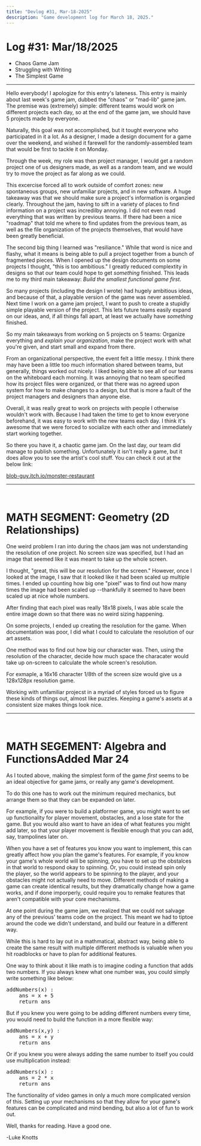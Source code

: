 ```yaml
---
title: "Devlog #31, Mar-18-2025"
description: "Game development log for March 18, 2025."
---
```


# Log <span class="date">#</span>31: <span class="date">Mar/18/2025</span>

<ul>
<li class="summary">Chaos Game Jam</li>
<li class="summary">Struggling with Writing</li>
<li class="summary">The Simplest Game</li>
</ul>

---

Hello everybody! I apologize for this entry's lateness. This entry is mainly about last week's game jam, dubbed the "chaos" or "mad-lib" game jam. The premise was (extremely) simple: different teams would work on different projects each day, so at the end of the game jam, we should have 5 projects made by everyone.

Naturally, this goal was not accomplished, but it tought everyone who participated in it a lot. As a designer, I made a design document for a game over the weekend, and wished it farewell for the randomly-assembled team that would be first to tackle it on Monday.

Through the week, my role was then project manager, I would get a random project one of us designers made, as well as a random team, and we would try to move the project as far along as we could.

This excercise forced all to work outside of comfort zones: new spontaneous groups, new unfamiliar projects, and in new software. A huge takeaway was that we should make sure a project's information is organzied clearly. Throughout the jam, having to sift in a variety of places to find information on a project was incredilby annoying. I did not even read everything that was written by previous teams. If there had been a nice "roadmap" that told me where to find updates from the previous team, as well as the file organization of the projects themselves, that would have been greatly beneficial.

The second big thing I learned was "resiliance." While that word is nice and flashy, what it means is being able to pull a project together from a bunch of fragmented pieces. When I opened up the design documents on some projects I thought, "this is too ambitious." I greatly reduced complextity in designs so that our team could hope to get <i>something</i> finished. This leads me to my third main takeaway: <i>Build the smallest functional game first</i>.

So many projects (including the design I wrote) had hugely ambitious ideas, and because of that, a playable version of the game was never assembled. Next time I work on a game jam project, I want to push to create a stupidly simple playable version of the project. This lets future teams easily expand on our ideas, and, if all things fall apart, at least we actually have <i>something</i> finished.

So my main takeaways from working on 5 projects on 5 teams: Organize everything and <i>explain your organization</i>, make the project work with what you're given, and start small and expand from there.

From an organizational perspective, the event felt a little messy. I think there may have been a little too much information shared between teams, but generally, things worked out nicely. I liked being able to see all of our teams on the whiteboard each morning. It was annoying that no team specified how its project files were organized, or that there was no agreed upon system for how to make changes to a design, but that is more a fault of the project managers and designers than anyone else.

Overall, it was really great to work on projects with people I otherwise wouldn't work with. Because I had taken the time to get to know everyone beforehand, it was easy to work with the new teams each day. I think it's awesome that we were forced to socialize with each other and immediately start working together.

So there you have it, a chaotic game jam. On the last day, our team did manage to publish something. Unfortunately it isn't really a game, but it does allow you to see the artist's cool stuff. You can check it out at the below link:

<a href="https://blob-guy.itch.io/monster-restaurant">blob-guy.itch.io/monster-restaurant</a>

<hr />
<br />

<h1>MATH SEGMENT: Geometry (2D Relationships)</h1>

One weird problem I ran into during the chaos jam was not understanding the resolution of one project. No screen size was specified, but I had an image that seemed like it was meant to take up the whole screen.

I thought, "great, this will be our resolution for the screen." However, once I looked at the image, I saw that it looked like it had been scaled up multiple times. I ended up counting how big one "pixel" was to find out how many times the image had been scaled up --thankfully it seemed to have been scaled up at nice whole numbers.

After finding that each pixel was really 18x18 pixels, I was able scale the entire image down so that there was no weird sizing happening.

On some projects, I ended up creating the resolution for the game. When documentation was poor, I did what I could to calculate the resolution of our art assets.

One method was to find out how big our character was. Then, using the resolution of the character, decide how much space the characater would take up on-screen to calculate the whole screen's resolution.

For exmaple, a 16x16 character 1/8th of the screen size would give us a 128x128px resolution game.

Working with unfamiliar projecst in a myriad of styles forced us to figure these kinds of things out, almost like puzzles. Keeping a game's assets at a consistent size makes things look nice.

<hr />
<br />

<h1>MATH SEGEMENT: Algebra and Functions<span class="date">Added Mar 24</span></h1>

As I touted above, making the simplest form of the game <i>first</i> seems to be an ideal objective for game jams, or really any game's development.

To do this one has to work out the minimum required mechanics, but arrange them so that they can be expanded on later.

For example, if you were to build a platformer game, you might want to set up functionality for player movement, obstacles, and a lose state for the game. But you would also want to have an idea of what features you might add later, so that your player movement is flexible enough that you can add, say, trampolines later on.

When you have a set of features you know you want to implement, this can greatly affect how you plan the game's features. For example, if you know your game's whole world will be spinning, you have to set up the obstalces in that world to respond okay to spinning. Or, you could instead spin only the player, so the world appears to be spinning to the player, and your obstacles might not actually need to move. Different methods of making a game can create identical results, but they dramatically change how a game works, and if done imporperly, could require you to remake features that aren't compatible with your core mechanisms.

At one point during the game jam, we realized that we could not salvage any of the previous' teams code on the project. This meant we had to tiptoe around the code we didn't understand, and build our feature in a different way.

While this is hard to lay out in a mathmatical, abstract way, being able to create the same result with multiple different methods is valuable when you hit roadblocks or have to plan for additional features.

One way to think about it like math is to imagine coding a function that adds two numbers. If you always knew what one number was, you could simply write something like below:

<pre class="code">
addNumbers(x) :
    ans = x + 5
    return ans
</pre>

But if you knew you were going to be adding different numbers every time, you would need to build the function in a more flexible way:

<pre class="code">
addNumbers(x,y) :
    ans = x + y
    return ans
</pre>

Or if you knew you were always adding the same number to itself you could use multiplication instead:

<pre class="code">
addNumbers(x) :
    ans = 2 * x
    return ans
</pre>

The functionality of video games in only a much more complicated version of this. Setting up your mechanisms so that they allow for your game's features can be complicated and mind bending, but also a lot of fun to work out.

Well, thanks for reading. Have a good one.

<p class="signature">-Luke Knotts</p>
